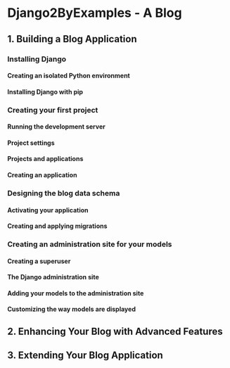 # Django2ByExamples - A Blog
## 1. Building a Blog Application
### Installing Django
#### Creating an isolated Python environment
#### Installing Django with pip
### Creating your first project
#### Running the development server
#### Project settings
#### Projects and applications
#### Creating an application
### Designing the blog data schema
#### Activating your application
#### Creating and applying migrations
### Creating an administration site for your models
#### Creating a superuser
#### The Django administration site
#### Adding your models to the administration site
#### Customizing the way models are displayed
## 2. Enhancing Your Blog with Advanced Features
## 3. Extending Your Blog Application